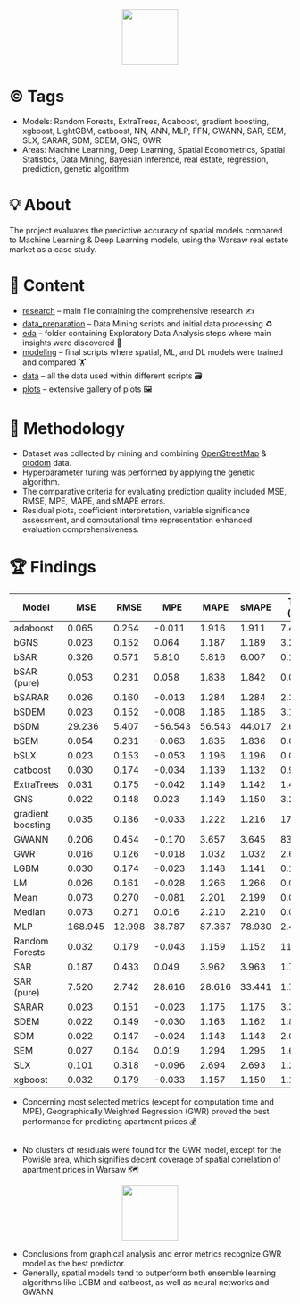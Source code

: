 <div align="center">
  <img src="https://github.com/yauheni-se/WarsawFlatPrices/assets/84158821/5b8573d1-fea2-4fd1-96f0-8d6e2f0e54e7" alt="" width="100"/>
</div>

# ©️ Tags
- Models: Random Forests, ExtraTrees, Adaboost, gradient boosting, xgboost, LightGBM, catboost, NN, ANN, MLP, FFN, GWANN, SAR, SEM, SLX, SARAR, SDM, SDEM, GNS, GWR
- Areas: Machine Learning, Deep Learning, Spatial Econometrics, Spatial Statistics, Data Mining, Bayesian Inference, real estate, regression, prediction, genetic algorithm

# :bulb: About
The project evaluates the predictive accuracy of spatial models compared to Machine Learning & Deep Learning models, using the Warsaw real estate market as a case study.

# :open_file_folder: Content
- [research](https://github.com/yauheni-se/WarsawFlatPrices/blob/main/research.pdf) – main file containing the comprehensive research ✍️
- [data_preparation](https://github.com/yauheni-se/WarsawFlatPrices/tree/main/1.%20data_preparation) – Data Mining scripts and initial data processing ♻️
- [eda](https://github.com/yauheni-se/WarsawFlatPrices/tree/main/2.%20eda) – folder containing Exploratory Data Analysis steps where main insights were discovered 💭
- [modeling](https://github.com/yauheni-se/WarsawFlatPrices/tree/main/3.%20modelling) – final scripts where spatial, ML, and DL models were trained and compared 🏋️
- [data](https://github.com/yauheni-se/WarsawFlatPrices/tree/main/data) – all the data used within different scripts 🗃️
- [plots](https://github.com/yauheni-se/WarsawFlatPrices/tree/main/plots) – extensive gallery of plots 🖼️

# :test_tube: Methodology
- Dataset was collected by mining and combining [OpenStreetMap](https://www.openstreetmap.org/#map=11/52.2333/21.0615) & [otodom](https://www.otodom.pl/) data.
- Hyperparameter tuning was performed by applying the genetic algorithm.
- The comparative criteria for evaluating prediction quality included MSE, RMSE, MPE, MAPE, and sMAPE errors.
- Residual plots, coefficient interpretation, variable significance assessment, and computational time representation enhanced evaluation comprehensiveness.

# 🏆 Findings

<div align="center">

| Model             | MSE     | RMSE   | MPE     | MAPE   | sMAPE  | Time (min) |
|-------------------|---------|--------|---------|--------|--------|------------|
| adaboost          | 0.065   | 0.254  | -0.011  | 1.916  | 1.911  | 7.450      |
| bGNS              | 0.023   | 0.152  | 0.064   | 1.187  | 1.189  | 3.217      |
| bSAR              | 0.326   | 0.571  | 5.810   | 5.816  | 6.007  | 0.100      |
| bSAR (pure)       | 0.053   | 0.231  | 0.058   | 1.838  | 1.842  | 0.070      |
| bSARAR            | 0.026   | 0.160  | -0.013  | 1.284  | 1.284  | 2.357      |
| bSDEM             | 0.023   | 0.152  | -0.008  | 1.185  | 1.185  | 3.150      |
| bSDM              | 29.236  | 5.407  | -56.543 | 56.543 | 44.017 | 2.633      |
| bSEM              | 0.054   | 0.231  | -0.063  | 1.835  | 1.836  | 0.650      |
| bSLX              | 0.023   | 0.153  | -0.053  | 1.196  | 1.196  | 0.033      |
| catboost          | 0.030   | 0.174  | -0.034  | 1.139  | 1.132  | 0.917      |
| ExtraTrees        | 0.031   | 0.175  | -0.042  | 1.149  | 1.142  | 1.467      |
| GNS               | 0.022   | 0.148  | 0.023   | 1.149  | 1.150  | 3.200      |
| gradient boosting | 0.035   | 0.186  | -0.033  | 1.222  | 1.216  | 17.217     |
| GWANN             | 0.206   | 0.454  | -0.170  | 3.657  | 3.645  | 834.233    |
| GWR               | 0.016   | 0.126  | -0.018  | 1.032  | 1.032  | 2.698      |
| LGBM              | 0.030   | 0.174  | -0.023  | 1.148  | 1.141  | 0.100      |
| LM                | 0.026   | 0.161  | -0.028  | 1.266  | 1.266  | 0.004      |
| Mean              | 0.073   | 0.270  | -0.081  | 2.201  | 2.199  | 0.001      |
| Median            | 0.073   | 0.271  | 0.016   | 2.210  | 2.210  | 0.001      |
| MLP               | 168.945 | 12.998 | 38.787  | 87.367 | 78.930 | 2.433      |
| Random Forests    | 0.032   | 0.179  | -0.043  | 1.159  | 1.152  | 11.917     |
| SAR               | 0.187   | 0.433  | 0.049   | 3.962  | 3.963  | 1.733      |
| SAR (pure)        | 7.520   | 2.742  | 28.616  | 28.616 | 33.441 | 1.734      |
| SARAR             | 0.023   | 0.151  | -0.023  | 1.175  | 1.175  | 3.317      |
| SDEM              | 0.022   | 0.149  | -0.030  | 1.163  | 1.162  | 1.861      |
| SDM               | 0.022   | 0.147  | -0.024  | 1.143  | 1.143  | 2.033      |
| SEM               | 0.027   | 0.164  | 0.019   | 1.294  | 1.295  | 1.688      |
| SLX               | 0.101   | 0.318  | -0.096  | 2.694  | 2.693  | 1.291      |
| xgboost           | 0.032   | 0.179  | -0.033  | 1.157  | 1.150  | 1.133      |

</div>

- Concerning most selected metrics (except for computation time and MPE), Geographically Weighted Regression (GWR) proved the best performance for predicting apartment prices 💰


<div align="center">
  <img src="https://github.com/yauheni-se/WarsawFlatPrices/assets/84158821/934b7524-ec14-4cd1-b461-1f56b961424a" alt=""/>
</div>

- No clusters of residuals were found for the GWR model, except for the Powiśle area, which signifies decent coverage of spatial correlation of apartment prices in Warsaw 🗺️

<div align="center">
  <img src="https://github.com/yauheni-se/WarsawFlatPrices/assets/84158821/f9068732-3b6a-43ba-b2d6-f40917ced0d7" alt="" width="100"/>
</div>

- Conclusions from graphical analysis and error metrics recognize GWR model as the best predictor.
- Generally, spatial models tend to outperform both ensemble learning algorithms like LGBM and catboost, as well as neural networks and GWANN.
